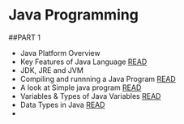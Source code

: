 # Java Programming
##PART 1
- Java Platform Overview
- Key Features of Java Language [READ](https://www.javatpoint.com/features-of-java)
- JDK, JRE and JVM
- Compiling and runnning a Java Program [READ](https://www.javatpoint.com/internal-details-of-hello-java-program) 
- A look at Simple java program [READ](https://www.javatpoint.com/simple-program-of-java)
- Variables & Types of Java Variables [READ](https://www.javatpoint.com/java-variables)
- Data Types in Java [READ](https://www.javatpoint.com/java-data-types)
- 
